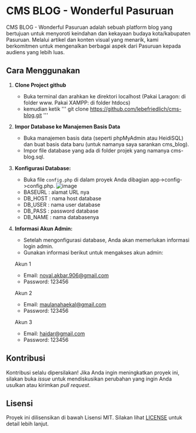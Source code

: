 # CMS BLOG - Wonderful Pasuruan

CMS BLOG - Wonderful Pasuruan adalah sebuah platform blog yang bertujuan untuk menyoroti keindahan dan kekayaan budaya kota/kabupaten Pasuruan. Melalui artikel dan konten visual yang menarik, kami berkomitmen untuk mengenalkan berbagai aspek dari Pasuruan kepada audiens yang lebih luas.

## Cara Menggunakan

1. **Clone Project github**
   - Buka terminal dan arahkan ke direktori localhost (Pakai Laragon: di folder www. Pakai XAMPP: di folder htdocs)
   - kemudian ketik
     '''
     git clone https://github.com/lebefriedlich/cms-blog.git
     '''
    
2. **Impor Database ke Manajemen Basis Data**
   - Buka manajemen basis data (seperti phpMyAdmin atau HeidiSQL) dan buat basis data baru (untuk namanya saya sarankan cms_blog).
   - Impor file database yang ada di folder projek yang namanya cms-blog.sql.
     
4. **Konfigurasi Database:**
   - Buka file `config.php` di dalam proyek Anda dibagian app->config->config.php.
   ![image](https://github.com/lebefriedlich/cms-blog/assets/117328752/1b9bf902-9729-4f9b-ae34-085bd4ee0a3c)
   - BASEURL : alamat URL nya
   - DB_HOST : nama host database
   - DB_USER : nama user database
   - DB_PASS : password database
   - DB_NAME : nama databasenya

5. **Informasi Akun Admin:**
   - Setelah mengonfigurasi database, Anda akan memerlukan informasi login admin.
   - Gunakan informasi berikut untuk mengakses akun admin:

   Akun 1
   - Email: noval.akbar.906@gmail.com
   - Password: 123456
  
   Akun 2
   - Email: maulanahaekal@gmail.com
   - Password: 123456
  
   Akun 3
   - Email: haidar@gmail.com
   - Password: 123456

## Kontribusi
Kontribusi selalu dipersilakan! Jika Anda ingin meningkatkan proyek ini, silakan buka *issue* untuk mendiskusikan perubahan yang ingin Anda usulkan atau kirimkan *pull request*.

## Lisensi
Proyek ini dilisensikan di bawah Lisensi MIT. Silakan lihat [LICENSE](LICENSE) untuk detail lebih lanjut.
